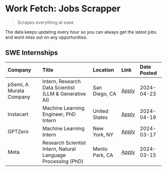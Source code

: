 # Work Fetch: Jobs Scrapper
> Scrapes everything at ease

The data keeps updating every hour so you can always get the latest jobs and wont miss out on any opportunities.

## SWE Internships
<!--START_SECTION:workfetch-->
| Company                 | Title                                                        | Location       | Link                                                                                                                                                                                                                                                                           | Date Posted   |
|:------------------------|:-------------------------------------------------------------|:---------------|:-------------------------------------------------------------------------------------------------------------------------------------------------------------------------------------------------------------------------------------------------------------------------------|:--------------|
| pSemi, A Murata Company | Intern, Research Data Scientist (LLM & Generative AI)        | San Diego, CA  | [Apply](https://www.linkedin.com/jobs/view/intern-research-data-scientist-llm-generative-ai-at-psemi-a-murata-company-3887074168?position=7&pageNum=0&refId=9HMQZbiD4vW2WRSoCFouvg%3D%3D&trackingId=0MLZ2NjLMpVQM%2BDfIym%2FdQ%3D%3D&trk=public_jobs_jserp-result_search-card) | 2024-04-23    |
| Instacart               | Machine Learning Engineer, PhD Intern                        | United States  | [Apply](https://www.linkedin.com/jobs/view/machine-learning-engineer-phd-intern-at-instacart-3901991739?position=2&pageNum=0&refId=9HMQZbiD4vW2WRSoCFouvg%3D%3D&trackingId=TAdgC4bhmos4gggalcsOfg%3D%3D&trk=public_jobs_jserp-result_search-card)                              | 2024-04-19    |
| GPTZero                 | Machine Learning Intern                                      | New York, NY   | [Apply](https://www.linkedin.com/jobs/view/machine-learning-intern-at-gptzero-3860723963?position=6&pageNum=0&refId=9HMQZbiD4vW2WRSoCFouvg%3D%3D&trackingId=kpRC9WwdI1IJb4CQjCsSYg%3D%3D&trk=public_jobs_jserp-result_search-card)                                             | 2024-03-17    |
| Meta                    | Research Scientist Intern, Natural Language Processing (PhD) | Menlo Park, CA | [Apply](https://www.linkedin.com/jobs/view/research-scientist-intern-natural-language-processing-phd-at-meta-3858718375?position=8&pageNum=0&refId=9HMQZbiD4vW2WRSoCFouvg%3D%3D&trackingId=TbNw4NmjC%2FhYzqmb5Wqw4Q%3D%3D&trk=public_jobs_jserp-result_search-card)            | 2024-03-15    |
<!--END_SECTION:workfetch-->
